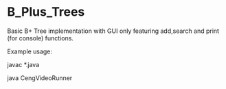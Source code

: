 # B_Plus_Trees
Basic B+ Tree implementation with GUI only featuring add,search and print (for console) functions.

Example usage:

javac *.java

java CengVideoRunner <order> <inputFileName> <enableGUIFlag>
